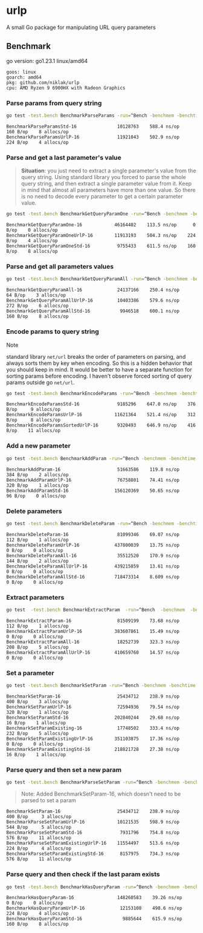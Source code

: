 # urlp
A small Go package for manipulating URL query parameters

## Benchmark

go version: go1.23.1 linux/amd64

```
goos: linux
goarch: amd64
pkg: github.com/niklak/urlp
cpu: AMD Ryzen 9 6900HX with Radeon Graphics
```

### Parse params from query string

```bash
go test -test.bench BenchmarkParseParams -run=^Bench -benchmem -benchtime 5s ./test
```

```
BenchmarkParseParamsStd-16               10128763    588.4 ns/op    160 B/op    8 allocs/op
BenchmarkParseParamsUrlP-16              11921043    502.9 ns/op    224 B/op    4 allocs/op
```

### Parse and get a last parameter's value
> **Situation**: you just need to extract a single parameter's value from the query string.
> Using standard library you forced to parse the whole query string, and then extract a single parameter value from it.
Keep in mind that almost all parameters have more than one value. 
So there is no need to decode every parameter to get a certain parameter value.

```bash
go test -test.bench BenchmarkGetQueryParamOne -run=^Bench -benchmem -benchtime 5s ./test
```

```
BenchmarkGetQueryParamOne-16            46164402    113.5 ns/op      0 B/op    0 allocs/op
BenchmarkGetQueryParamOneUrlP-16        11913193    504.3 ns/op    224 B/op    4 allocs/op
BenchmarkGetQueryParamOneStd-16          9755433    611.5 ns/op    160 B/op    8 allocs/op
```

### Parse and get all parameters values

```bash
go test -test.bench BenchmarkGetQueryParamAll -run=^Bench -benchmem -benchtime 5s ./test
```

```
BenchmarkGetQueryParamAll-16             24137166    250.4 ns/op     64 B/op    3 allocs/op
BenchmarkGetQueryParamAllUrlP-16         10403386    579.6 ns/op    272 B/op    6 allocs/op
BenchmarkGetQueryParamAllStd-16           9946518    600.1 ns/op    160 B/op    8 allocs/op
```

### Encode params to query string

> [!NOTE]
> standard library `net/url` breaks the order of parameters on parsing, and always sorts them by key when encoding.
> So this is a hidden behavior that you should keep in mind.
> It would be better to have a separate function for sorting params before encoding. I haven't observe forced sorting of query params outside go `net/url`.

```bash
go test -test.bench BenchmarkEncodeParams -run=^Bench -benchmem -benchtime 5s ./test
```

```
BenchmarkEncodeParamsStd-16              9185296    647.0 ns/op    376 B/op     9 allocs/op
BenchmarkEncodeParamsUrlP-16            11621364    521.4 ns/op    312 B/op     8 allocs/op
BenchmarkEncodeParamsSortedUrlP-16       9320493    646.9 ns/op    416 B/op    11 allocs/op
```

### Add a new parameter

```bash
go test -test.bench BenchmarkAddParam -run=^Bench -benchmem -benchtime 5s ./test
```

```
BenchmarkAddParam-16                     51663586    119.8 ns/op    384 B/op    2 allocs/op
BenchmarkAddParamUrlP-16                 76758801    74.41 ns/op    320 B/op    1 allocs/op
BenchmarkAddParamStd-16                 156120369    50.65 ns/op     96 B/op    0 allocs/op
```

### Delete parameters

```bash
go test -test.bench BenchmarkDeleteParam -run=^Bench -benchmem -benchtime 5s ./test
```

```
BenchmarkDeleteParam-16                  81099346    69.07 ns/op    112 B/op    1 allocs/op
BenchmarkDeleteParamUrlP-16             437800039    13.75 ns/op      0 B/op    0 allocs/op
BenchmarkDeleteParamAll-16               35512520    170.9 ns/op    144 B/op    2 allocs/op
BenchmarkDeleteParamAllUrlP-16          439215859    13.61 ns/op      0 B/op    0 allocs/op
BenchmarkDeleteParamAllStd-16           718473314    8.609 ns/op      0 B/op    0 allocs/op
```


### Extract parameters

```bash
go test  -test.bench BenchmarkExtractParam  -run=^Bench  -benchmem  -benchtime 5s  ./test
```

```
BenchmarkExtractParam-16                 81509199    73.68 ns/op    112 B/op    1 allocs/op
BenchmarkExtractParamUrlP-16            383607861    15.49 ns/op      0 B/op    0 allocs/op
BenchmarkExtractParamAll-16              18252739    323.3 ns/op    208 B/op    5 allocs/op
BenchmarkExtractParamAllUrlP-16         410659760    14.57 ns/op      0 B/op    0 allocs/op
```

### Set a parameter

```bash
go test -test.bench BenchmarkSetParam -run=^Bench -benchmem -benchtime 5s ./test
```

```
BenchmarkSetParam-16                     25434712    238.9 ns/op    400 B/op    3 allocs/op
BenchmarkSetParamUrlP-16                 72594936    79.54 ns/op    320 B/op    1 allocs/op
BenchmarkSetParamStd-16                 202840244    29.68 ns/op     16 B/op    1 allocs/op
BenchmarkSetParamExisting-16             17748502    333.4 ns/op    232 B/op    5 allocs/op
BenchmarkSetParamExistingUrlP-16        351103875    17.36 ns/op      0 B/op    0 allocs/op
BenchmarkSetParamExistingStd-16         218821728    27.38 ns/op     16 B/op    1 allocs/op
```

### Parse query and then set a new param

```bash
go test -test.bench BenchmarkParseSetParam -run=^Bench -benchmem -benchtime 5s ./test
```
> Note: Added BenchmarkSetParam-16, which doesn't need to be parsed to set a param

```
BenchmarkSetParam-16                     25434712    238.9 ns/op    400 B/op     3 allocs/op
BenchmarkParseSetParamUrlP-16            10121535    598.9 ns/op    544 B/op     5 allocs/op
BenchmarkParseSetParamStd-16              7931796    754.8 ns/op    576 B/op    11 allocs/op
BenchmarkParseSetParamExistingUrlP-16    11554497    513.6 ns/op    224 B/op     4 allocs/op
BenchmarkParseSetParamExistingStd-16      8157975    734.3 ns/op    576 B/op    11 allocs/op
```

### Parse query and then check if the last param exists


```bash
go test -test.bench BenchmarkHasQueryParam -run=^Bench -benchmem -benchtime 5s ./test
```

```
BenchmarkHasQueryParam-16                148260583    39.26 ns/op      0 B/op    0 allocs/op
BenchmarkHasQueryParamUrlP-16             12153108    498.6 ns/op    224 B/op    4 allocs/op
BenchmarkHasQueryParamStd-16               9885644    615.9 ns/op    160 B/op    8 allocs/op
```